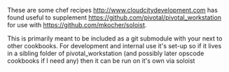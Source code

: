 These are some chef recipes http://www.cloudcitydevelopment.com has found useful to supplement https://github.com/pivotal/pivotal_workstation for use with https://github.com/mkocher/soloist.

This is primarily meant to be included as a git submodule with your next to other cookbooks. For development and internal use it's set-up so if it lives in a sibling folder of pivotal_workstation (and possibly later opscode cookbooks if I need any) then it can be run on it's own via soloist